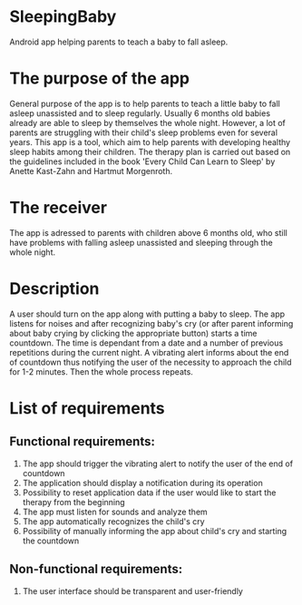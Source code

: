 # SleepingBaby
Android app helping parents to teach a baby to fall asleep.

# The purpose of the app
General purpose of the app is to help parents to teach a little baby to fall asleep unassisted and to sleep regularly. Usually 6 months old babies already are able to sleep by themselves the whole night. However, a lot of parents are struggling with their child's sleep problems even for several years. This app is a tool, which aim to help parents with developing healthy sleep habits among their children. The therapy plan is carried out based on the guidelines included in the book 'Every Child Can Learn to Sleep' by Anette Kast-Zahn and Hartmut Morgenroth.

# The receiver
The app is adressed to parents with children above 6 months old, who still have problems with falling asleep unassisted and sleeping through the whole night.

# Description
A user should turn on the app along with putting a baby to sleep. The app listens for noises and after recognizing baby's cry (or after parent informing about baby crying by clicking the appropriate button) starts a time countdown. The time is dependant from a date and a number of previous repetitions during the current night. A vibrating alert informs about the end of countdown thus notifying the user of the necessity to approach the child for 1-2 minutes. Then the whole process repeats.

# List of requirements
## Functional requirements:
1. The app should trigger the vibrating alert to notify the user of the end of countdown
2. The application should display a notification during its operation
3. Possibility to reset application data if the user would like to start the therapy from the beginning
4. The app must listen for sounds and analyze them
5. The app automatically recognizes the child's cry
6. Possibility of manually informing the app about child's cry and starting the countdown

## Non-functional requirements:
1. The user interface should be transparent and user-friendly

